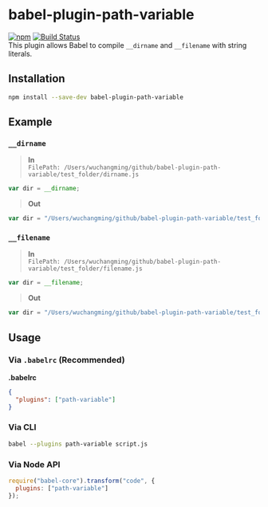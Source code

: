 # babel-plugin-path-variable
[![npm](https://img.shields.io/npm/v/babel-plugin-path-variable.svg)](https://www.npmjs.com/package/babel-plugin-path-variable)
[![Build Status](https://travis-ci.org/wuchangming/babel-plugin-path-variable.svg?branch=master)](https://travis-ci.org/wuchangming/babel-plugin-path-variable)  
This plugin allows Babel to compile `__dirname` and `__filename` with string literals.

## Installation

```sh
npm install --save-dev babel-plugin-path-variable
```

## Example

### `__dirname`

>**In**  
`FilePath: /Users/wuchangming/github/babel-plugin-path-variable/test_folder/dirname.js`
```javascript
var dir = __dirname;
```

>**Out**
```javascript
var dir = "/Users/wuchangming/github/babel-plugin-path-variable/test_folder";
```

### `__filename`

>**In**  
`FilePath: /Users/wuchangming/github/babel-plugin-path-variable/test_folder/filename.js`  
```javascript
var dir = __filename;
```

>**Out**
```javascript
var dir = "/Users/wuchangming/github/babel-plugin-path-variable/test_folder/filename.js";
```

## Usage

### Via `.babelrc` (Recommended)

**.babelrc**

```json
{
  "plugins": ["path-variable"]
}
```

### Via CLI

```sh
babel --plugins path-variable script.js
```

### Via Node API

```javascript
require("babel-core").transform("code", {
  plugins: ["path-variable"]
});
```
